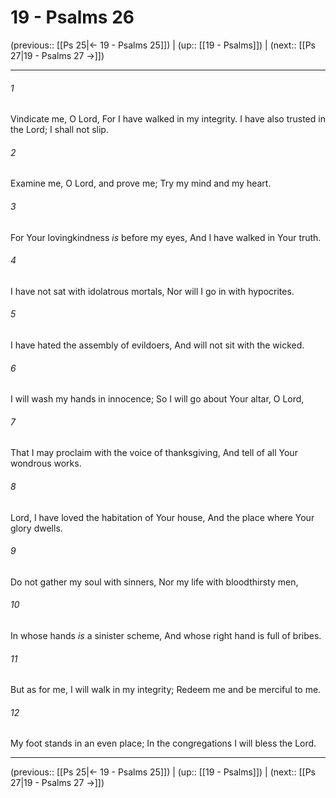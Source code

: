 # 19 - Psalms 26

(previous:: [[Ps 25|← 19 - Psalms 25]]) | (up:: [[19 - Psalms]]) | (next:: [[Ps 27|19 - Psalms 27 →]])

***


###### 1 
Vindicate me, O Lord, For I have walked in my integrity. I have also trusted in the Lord; I shall not slip. 

###### 2 
Examine me, O Lord, and prove me; Try my mind and my heart. 

###### 3 
For Your lovingkindness _is_ before my eyes, And I have walked in Your truth. 

###### 4 
I have not sat with idolatrous mortals, Nor will I go in with hypocrites. 

###### 5 
I have hated the assembly of evildoers, And will not sit with the wicked. 

###### 6 
I will wash my hands in innocence; So I will go about Your altar, O Lord, 

###### 7 
That I may proclaim with the voice of thanksgiving, And tell of all Your wondrous works. 

###### 8 
Lord, I have loved the habitation of Your house, And the place where Your glory dwells. 

###### 9 
Do not gather my soul with sinners, Nor my life with bloodthirsty men, 

###### 10 
In whose hands _is_ a sinister scheme, And whose right hand is full of bribes. 

###### 11 
But as for me, I will walk in my integrity; Redeem me and be merciful to me. 

###### 12 
My foot stands in an even place; In the congregations I will bless the Lord.

***

(previous:: [[Ps 25|← 19 - Psalms 25]]) | (up:: [[19 - Psalms]]) | (next:: [[Ps 27|19 - Psalms 27 →]])

